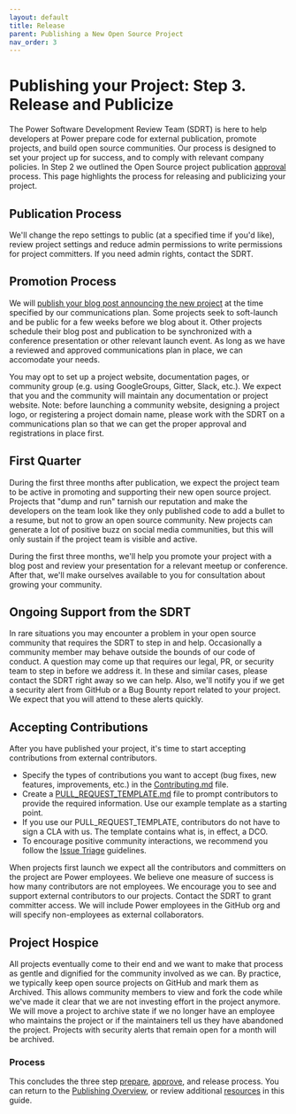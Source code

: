 ```yaml
---
layout: default
title: Release
parent: Publishing a New Open Source Project
nav_order: 3
---
```


# Publishing your Project: Step 3. Release and Publicize

The Power Software Development Review Team (SDRT) is here to help developers at Power prepare code for external publication, promote projects, and build open source communities. Our process is designed to set your project up for success, and to comply with relevant company policies. In Step 2 we outlined the Open Source project publication [approval](../publishing/approval.md) process. This page highlights the process for releasing and publicizing your project.

## Publication Process

We'll change the repo settings to public (at a specified time if you'd like), review project settings and reduce admin permissions to write permissions for project committers. If you need admin rights, contact the SDRT.

## Promotion Process

We will [publish your blog post announcing the new project](../publishing/blog.md) at the time specified by our communications plan. Some projects seek to soft-launch and be public for a few weeks before we blog about it. Other projects schedule their blog post and publication to be synchronized with a conference presentation or other relevant launch event. As long as we have a reviewed and approved communications plan in place, we can accomodate your needs.

You may opt to set up a project website, documentation pages, or community group (e.g. using GoogleGroups, Gitter, Slack, etc.). We expect that you and the community will maintain any documentation or project website. Note: before launching a community website, designing a project logo, or registering a project domain name, please work with the SDRT on a communications plan so that we can get the proper approval and registrations in place first.

## First Quarter

During the first three months after publication, we expect the project team to be active in promoting and supporting their new open source project. Projects that "dump and run" tarnish our reputation and make the developers on the team look like they only published code to add a bullet to a resume, but not to grow an open source community. New projects can generate a lot of positive buzz on social media communities, but this will only sustain if the project team is visible and active.

During the first three months, we'll help you promote your project with a blog post and review your presentation for a relevant meetup or conference. After that, we'll make ourselves available to you for consultation about growing your community.

## Ongoing Support from the SDRT

In rare situations you may encounter a problem in your open source community that requires the SDRT to step in and help. Occasionally a community member may behave outside the bounds of our code of conduct. A question may come up that requires our legal, PR, or security team to step in before we address it. In these and similar cases, please contact the SDRT right away so we can help. Also, we'll notify you if we get a security alert from GitHub or a Bug Bounty report related to your project. We expect that you will attend to these alerts quickly.

## Accepting Contributions

After you have published your project, it's time to start accepting contributions from external contributors.
- Specify the types of contributions you want to accept (bug fixes, new features, improvements, etc.) in the [Contributing.md](../publishing/publishing-template/Contributing.md) file.
- Create a [PULL_REQUEST_TEMPLATE.md](../publishing/publishing-template/PULL_REQUEST_TEMPLATE.md) file to prompt contributors to provide the required information. Use our example template as a starting point.
- If you use our PULL_REQUEST_TEMPLATE, contributors do not have to sign a CLA with us. The template contains what is, in effect, a DCO.
- To encourage positive community interactions, we recommend you follow the [Issue Triage](../resources/issue-triage.md) guidelines.

When projects first launch we expect all the contributors and committers on the project are Power employees. We believe one measure of success is how many contributors are not employees. We encourage you to see and support external contributors to our projects. Contact the SDRT to grant committer access. We will include Power employees in the GitHub org and will specify non-employees as external collaborators.

## Project Hospice

All projects eventually come to their end and we want to make that process as gentle and dignified for the community involved as we can. By practice, we typically keep open source projects on GitHub and mark them as Archived. This allows community members to view and fork the code while we've made it clear that we are not investing effort in the project anymore. We will move a project to archive state if we no longer have an employee who maintains the project or if the maintainers tell us they have abandoned the project. Projects with security alerts that remain open for a month will be archived.

### Process

This concludes the three step [prepare](../publishing/prepare.md), [approve](../publishing/approve.md), and release process. You can return to the [Publishing Overview](../publishing/publish.md), or review additional [resources](../resources/resources.md) in this guide.
